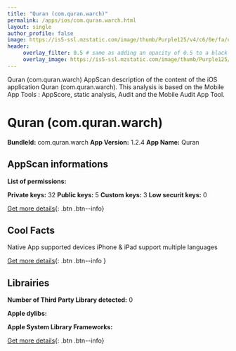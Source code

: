 ```yaml
---
title: "Quran (com.quran.warch)"
permalink: /apps/ios/com.quran.warch.html
layout: single
author_profile: false
image: https://is5-ssl.mzstatic.com/image/thumb/Purple125/v4/c6/0e/fa/c60efa16-e771-9340-6c04-58bd996ad711/AppIcon-1x_U007emarketing-85-220-9.png/512x512bb.jpg
header: 
     overlay_filter: 0.5 # same as adding an opacity of 0.5 to a black background
     overlay_image: https://is5-ssl.mzstatic.com/image/thumb/Purple125/v4/c6/0e/fa/c60efa16-e771-9340-6c04-58bd996ad711/AppIcon-1x_U007emarketing-85-220-9.png/512x512bb.jpg
---
```

Quran (com.quran.warch) AppScan description of the content of the iOS application Quran (com.quran.warch). This analysis is based on the Mobile App Tools : AppScore, static analysis, Audit and the Mobile Audit App Tool.

# Quran (com.quran.warch)

**BundleId:** com.quran.warch
**App Version:** 1.2.4
**App Name:** Quran


## AppScan informations 

**List of permissions:** 
  
  
**Private keys:** 32
**Public keys:** 5
**Custom keys:** 3
**Low securit keys:** 0
  
[Get more details](/pricing.html){: .btn .btn--info}

## Cool Facts

Native App
supported devices iPhone & iPad
support multiple languages
  
[Get more details](/pricing.html){: .btn .btn--info }

## Librairies 
**Number of Third Party Library detected:** 0


**Apple dylibs:**


**Apple System Library Frameworks:**


  
[Get more details](/pricing.html){: .btn .btn--info}

